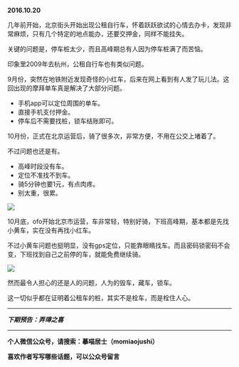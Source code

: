 **2016.10.20**

几年前开始，北京街头开始出现公租自行车，怀着跃跃欲试的心情去办卡，发现非常麻烦，只有几个特定的地点能办，还要交押金，同样不能挂失。

关键的问题是，停车桩太少，而且高峰期总有人因为停车桩满了而苦恼。

印象里2009年去杭州，公租自行车也有类似问题。

9月份，突然在地铁附近发现奇怪的小红车，后来在网上看到有人发了玩儿法。这回出现的摩拜单车真是解决了大部分问题。

* 手机app可以定位周围的单车。
* 直接手机支付押金。
* 停车后不需要找桩，锁车结账即可。

10月份，正式在北京运营后，骑了很多次，非常方便，不用在公交上堵着了。

不过问题也还是有。

* 高峰时段没有车。
* 定位不准找不到车。
* 骑5分钟也要1元，有点肉疼。
* 别太重，很累。

![](http://upload-images.jianshu.io/upload_images/51001-05fec6314dcfc222.jpg?imageMogr2/auto-orient/strip%7CimageView2/2/w/1240)

10月底，ofo开始北京市运营，车非常轻，特别好骑，下班高峰期，基本都是先找小黄车，实在没有再找小红车。

不过小黄车问题也挺明显，没有gps定位，只能靠眼睛找车。而且密码锁密码不会变，下班找到自己之前停的车，就能免费继续骑。


![](http://upload-images.jianshu.io/upload_images/51001-f845b45ef3699d70.jpg?imageMogr2/auto-orient/strip%7CimageView2/2/w/1240)


然而最令人担心的还是人的问题，人为的毁车，藏车，锁车。

这一切似乎都在证明着公租车的桩，其实不是栓车，而是栓住人心。




***

***下期预告：弄璋之喜***

***

**个人微信公众号，请搜索：摹喵居士（momiaojushi）**

**喜欢作者写写哪些话题，可以公众号留言**